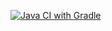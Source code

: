 [![Java CI with Gradle](https://github.com/SereZzZ/Project-2.3-PostmanEcho/actions/workflows/gradle.yml/badge.svg)](https://github.com/SereZzZ/Project-2.3-PostmanEcho/actions/workflows/gradle.yml)
